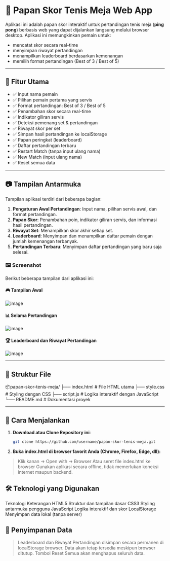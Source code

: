 # 🏓 Papan Skor Tenis Meja Web App

Aplikasi ini adalah papan skor interaktif untuk pertandingan tenis meja (**ping pong**) berbasis web yang dapat dijalankan langsung melalui browser desktop. Aplikasi ini memungkinkan pemain untuk:

- mencatat skor secara real-time
- menyimpan riwayat pertandingan
- menampilkan leaderboard berdasarkan kemenangan
- memilih format pertandingan (Best of 3 / Best of 5)

---

## 🎯 Fitur Utama

- ✅ Input nama pemain
- ✅ Pilihan pemain pertama yang servis
- ✅ Format pertandingan: Best of 3 / Best of 5
- ✅ Penambahan skor secara real-time
- ✅ Indikator giliran servis
- ✅ Deteksi pemenang set & pertandingan
- ✅ Riwayat skor per set
- ✅ Simpan hasil pertandingan ke localStorage
- ✅ Papan peringkat (leaderboard)
- ✅ Daftar pertandingan terbaru
- ✅ Restart Match (tanpa input ulang nama)
- ✅ New Match (input ulang nama)
- ✅ Reset semua data

---

## 📷 Tampilan Antarmuka

Tampilan aplikasi terdiri dari beberapa bagian:

1. **Pengaturan Awal Pertandingan**: Input nama, pilihan servis awal, dan format pertandingan.
2. **Papan Skor**: Penambahan poin, indikator giliran servis, dan informasi hasil pertandingan.
3. **Riwayat Set**: Menampilkan skor akhir setiap set.
4. **Leaderboard**: Menyimpan dan menampilkan daftar pemain dengan jumlah kemenangan terbanyak.
5. **Pertandingan Terbaru**: Menyimpan daftar pertandingan yang baru saja selesai.

### 🖼️ Screenshot

Berikut beberapa tampilan dari aplikasi ini:

#### 🎮 Tampilan Awal
![image](https://github.com/user-attachments/assets/adb236e7-e7bc-453a-a9d4-f9b7e76a3605)

#### 📊 Selama Pertandingan
![image](https://github.com/user-attachments/assets/b0e64ec3-a0cd-42bf-ae11-6c88df3deae7)

#### 🏆 Leaderboard dan Riwayat Pertandingan
![image](https://github.com/user-attachments/assets/349e427c-fdc1-41aa-9005-ef913edd8906)

---

## 📁 Struktur File

📦papan-skor-tenis-meja/ ├── index.html # File HTML utama ├── style.css # Styling dengan CSS ├── script.js # Logika interaktif dengan JavaScript └── README.md # Dokumentasi proyek


---

## 🚀 Cara Menjalankan

1. **Download atau Clone Repository ini**:
   ```bash
   git clone https://github.com/username/papan-skor-tenis-meja.git

2. **Buka index.html di browser favorit Anda (Chrome, Firefox, Edge, dll):**
> Klik kanan → Open with → Browser
> Atau seret file index.html ke browser
> Gunakan aplikasi secara offline, tidak memerlukan koneksi internet maupun backend.

## 🛠 Teknologi yang Digunakan

Teknologi	Keterangan
HTML5	Struktur dan tampilan dasar
CSS3	Styling antarmuka pengguna
JavaScript	Logika interaktif dan skor
LocalStorage	Menyimpan data lokal (tanpa server)

## 💾 Penyimpanan Data
> Leaderboard dan Riwayat Pertandingan disimpan secara permanen di localStorage browser.
> Data akan tetap tersedia meskipun browser ditutup.
> Tombol Reset Semua akan menghapus seluruh data.

